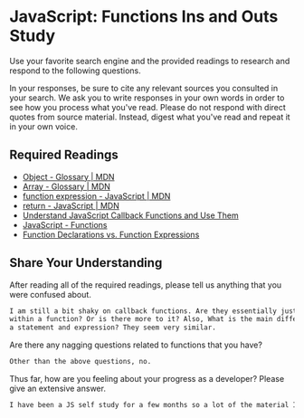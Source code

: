 # JavaScript: Functions Ins and Outs Study

Use your favorite search engine and the provided readings to research and
respond to the following questions.

In your responses, be sure to cite any relevant sources you consulted in your
search. We ask you to write responses in your own words in order to see how you
process what you've read. Please do not respond with direct quotes from source
material. Instead, digest what you've read and repeat it in your own voice.

## Required Readings

-   [Object - Glossary | MDN](https://developer.mozilla.org/en-US/docs/Glossary/Object)
-   [Array - Glossary | MDN](https://developer.mozilla.org/en-US/docs/Glossary/Array)
-   [function expression - JavaScript | MDN](https://developer.mozilla.org/en-US/docs/Web/JavaScript/Reference/Operators/function)
-   [return - JavaScript | MDN](https://developer.mozilla.org/en-US/docs/Web/JavaScript/Reference/Statements/return)
-   [Understand JavaScript Callback Functions and Use Them](http://javascriptissexy.com/understand-javascript-callback-functions-and-use-them)
-   [JavaScript - Functions](http://www.quirksmode.org/js/function.html)
-   [Function Declarations vs. Function Expressions](https://javascriptweblog.wordpress.com/2010/07/06/function-declarations-vs-function-expressions)

## Share Your Understanding

After reading all of the required readings, please tell us anything that you
were confused about.

```md
I am still a bit shaky on callback functions. Are they essentially just a function
within a function? Or is there more to it? Also, What is the main difference between
a statement and expression? They seem very similar.
```

Are there any nagging questions related to functions that you have?

```md
Other than the above questions, no.
```

Thus far, how are you feeling about your progress as a developer? Please give an
extensive answer.

```md
I have been a JS self study for a few months so a lot of the material I am easily able to follow along with. That said, some of the challenges are far beyond my scope of ability and really would like some challenges that are more in line with the expected experience level up to this point. The first week, though very informative, was sort of all over the place. I am not saying the instruction was not satisfactory, as all of my questions were promptly answered... I guess I just feel a bit disorganized at this point. I certainly cannot retain EVERYTHING that was taught and my main concern is keeping up with this pace of learning (that I naturally expect to become faster and faster.)
```
